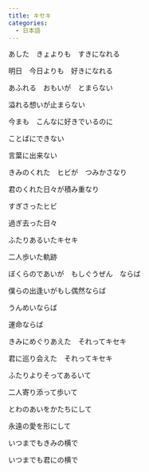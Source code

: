 ```yaml
---
title: キセキ
categories:
  - 日本語
---
```


あした　きょよりも　すきになれる

明日　今日よりも　好きになれる



あふれる　おもいが　とまらない

溢れる想いが止まらない



今まも　こんなに好きでいるのに



ことばにできない

言葉に出来ない



きみのくれた　ヒビが　つみかさなり

君のくれた日々が積み重なり



すぎさったヒビ

過ぎ去った日々



ふたりあるいたキセキ

二人歩いた軌跡



ぼくらのであいが　もしぐうぜん　ならば

僕らの出逢いがもし偶然ならば



うんめいならば

運命ならば



きみにめぐりあえた　それってキセキ

君に巡り会えた　それってキセキ



ふたりよりそってあるいて

二人寄り添って歩いて



とわのあいをかたちにして

永遠の愛を形にして



いつまでもきみの横で

いつまでも君にの横で






